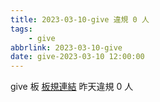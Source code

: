 ```yaml
---
title: 2023-03-10-give 違規 0 人
tags:
    - give
abbrlink: 2023-03-10-give
date: give-2023-03-10 12:00:00
---
```

give 板 [板規連結](https://www.ptt.cc/bbs/give/M.1612495900.A.C32.html)
昨天違規 0 人
